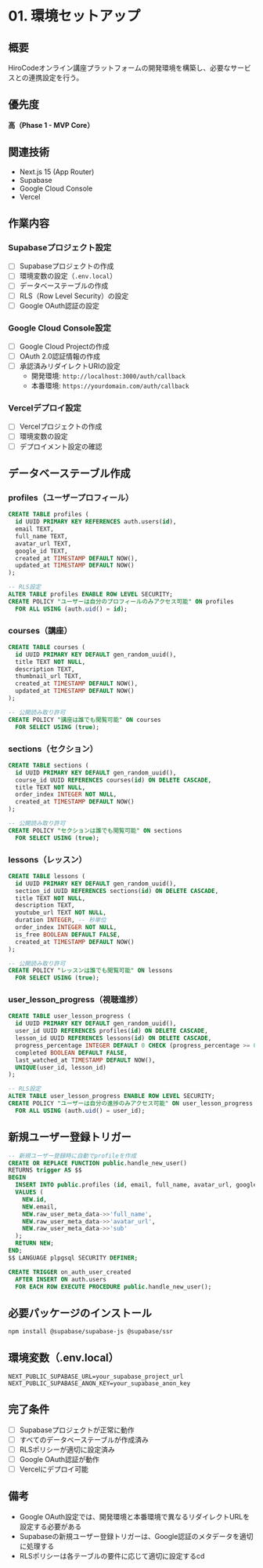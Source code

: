# 01. 環境セットアップ

## 概要
HiroCodeオンライン講座プラットフォームの開発環境を構築し、必要なサービスとの連携設定を行う。

## 優先度
**高（Phase 1 - MVP Core）**

## 関連技術
- Next.js 15 (App Router)
- Supabase
- Google Cloud Console
- Vercel

## 作業内容

### Supabaseプロジェクト設定
- [ ] Supabaseプロジェクトの作成
- [ ] 環境変数の設定（`.env.local`）
- [ ] データベーステーブルの作成
- [ ] RLS（Row Level Security）の設定
- [ ] Google OAuth認証の設定

### Google Cloud Console設定
- [ ] Google Cloud Projectの作成
- [ ] OAuth 2.0認証情報の作成
- [ ] 承認済みリダイレクトURIの設定
  - 開発環境: `http://localhost:3000/auth/callback`
  - 本番環境: `https://yourdomain.com/auth/callback`

### Vercelデプロイ設定
- [ ] Vercelプロジェクトの作成
- [ ] 環境変数の設定
- [ ] デプロイメント設定の確認

## データベーステーブル作成

### profiles（ユーザープロフィール）
```sql
CREATE TABLE profiles (
  id UUID PRIMARY KEY REFERENCES auth.users(id),
  email TEXT,
  full_name TEXT,
  avatar_url TEXT,
  google_id TEXT,
  created_at TIMESTAMP DEFAULT NOW(),
  updated_at TIMESTAMP DEFAULT NOW()
);

-- RLS設定
ALTER TABLE profiles ENABLE ROW LEVEL SECURITY;
CREATE POLICY "ユーザーは自分のプロフィールのみアクセス可能" ON profiles
  FOR ALL USING (auth.uid() = id);
```

### courses（講座）
```sql
CREATE TABLE courses (
  id UUID PRIMARY KEY DEFAULT gen_random_uuid(),
  title TEXT NOT NULL,
  description TEXT,
  thumbnail_url TEXT,
  created_at TIMESTAMP DEFAULT NOW(),
  updated_at TIMESTAMP DEFAULT NOW()
);

-- 公開読み取り許可
CREATE POLICY "講座は誰でも閲覧可能" ON courses
  FOR SELECT USING (true);
```

### sections（セクション）
```sql
CREATE TABLE sections (
  id UUID PRIMARY KEY DEFAULT gen_random_uuid(),
  course_id UUID REFERENCES courses(id) ON DELETE CASCADE,
  title TEXT NOT NULL,
  order_index INTEGER NOT NULL,
  created_at TIMESTAMP DEFAULT NOW()
);

-- 公開読み取り許可
CREATE POLICY "セクションは誰でも閲覧可能" ON sections
  FOR SELECT USING (true);
```

### lessons（レッスン）
```sql
CREATE TABLE lessons (
  id UUID PRIMARY KEY DEFAULT gen_random_uuid(),
  section_id UUID REFERENCES sections(id) ON DELETE CASCADE,
  title TEXT NOT NULL,
  description TEXT,
  youtube_url TEXT NOT NULL,
  duration INTEGER, -- 秒単位
  order_index INTEGER NOT NULL,
  is_free BOOLEAN DEFAULT FALSE,
  created_at TIMESTAMP DEFAULT NOW()
);

-- 公開読み取り許可
CREATE POLICY "レッスンは誰でも閲覧可能" ON lessons
  FOR SELECT USING (true);
```

### user_lesson_progress（視聴進捗）
```sql
CREATE TABLE user_lesson_progress (
  id UUID PRIMARY KEY DEFAULT gen_random_uuid(),
  user_id UUID REFERENCES profiles(id) ON DELETE CASCADE,
  lesson_id UUID REFERENCES lessons(id) ON DELETE CASCADE,
  progress_percentage INTEGER DEFAULT 0 CHECK (progress_percentage >= 0 AND progress_percentage <= 100),
  completed BOOLEAN DEFAULT FALSE,
  last_watched_at TIMESTAMP DEFAULT NOW(),
  UNIQUE(user_id, lesson_id)
);

-- RLS設定
ALTER TABLE user_lesson_progress ENABLE ROW LEVEL SECURITY;
CREATE POLICY "ユーザーは自分の進捗のみアクセス可能" ON user_lesson_progress
  FOR ALL USING (auth.uid() = user_id);
```

## 新規ユーザー登録トリガー

```sql
-- 新規ユーザー登録時に自動でprofileを作成
CREATE OR REPLACE FUNCTION public.handle_new_user()
RETURNS trigger AS $$
BEGIN
  INSERT INTO public.profiles (id, email, full_name, avatar_url, google_id)
  VALUES (
    NEW.id,
    NEW.email,
    NEW.raw_user_meta_data->>'full_name',
    NEW.raw_user_meta_data->>'avatar_url',
    NEW.raw_user_meta_data->>'sub'
  );
  RETURN NEW;
END;
$$ LANGUAGE plpgsql SECURITY DEFINER;

CREATE TRIGGER on_auth_user_created
  AFTER INSERT ON auth.users
  FOR EACH ROW EXECUTE PROCEDURE public.handle_new_user();
```

## 必要パッケージのインストール

```bash
npm install @supabase/supabase-js @supabase/ssr
```

## 環境変数（.env.local）

```env
NEXT_PUBLIC_SUPABASE_URL=your_supabase_project_url
NEXT_PUBLIC_SUPABASE_ANON_KEY=your_supabase_anon_key
```

## 完了条件
- [ ] Supabaseプロジェクトが正常に動作
- [ ] すべてのデータベーステーブルが作成済み
- [ ] RLSポリシーが適切に設定済み
- [ ] Google OAuth認証が動作
- [ ] Vercelにデプロイ可能

## 備考
- Google OAuth設定では、開発環境と本番環境で異なるリダイレクトURLを設定する必要がある
- Supabaseの新規ユーザー登録トリガーは、Google認証のメタデータを適切に処理する
- RLSポリシーは各テーブルの要件に応じて適切に設定するcd
